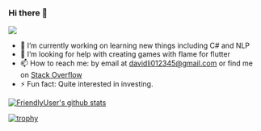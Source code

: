 ### Hi there 👋
![](https://komarev.com/ghpvc/?username=FriendlyUser&color=blue)
<!--
**FriendlyUser/FriendlyUser** is a ✨ _special_ ✨ repository because its `README.md` (this file) appears on your GitHub profile.

Here are some ideas to get you started:
- 🌱 I’m currently learning ...
- 👯 I’m looking to collaborate on ...
- 🤔 I’m looking for help with ...
- 💬 Ask me about ...
- 📫 How to reach me: ...
- 😄 Pronouns: ...
- ⚡ Fun fact: ...
-->


- 🔭 I’m currently working on learning new things including C# and NLP
- 🤔 I’m looking for help with creating games with flame for flutter
- 📫 How to reach me: by email at davidli012345@gmail.com or find me on [Stack Overflow](https://stackoverflow.com/users/10226731/grandfleet)
- ⚡ Fun fact: Quite interested in investing.

[![FriendlyUser's github stats](https://github-readme-stats.vercel.app/api?username=FriendlyUser)](https://github.com/anuraghazra/github-readme-stats)


[![trophy](https://github-profile-trophy.vercel.app/?username=FriendlyUser)](https://github.com/ryo-ma/github-profile-trophy)
